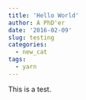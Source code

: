 ```yaml
---
title: 'Hello World'
author: A PhD'er
date: '2016-02-09'
slug: testing
categories:
  - new_cat
tags:
  - yarn
---
```


This is a test. 
